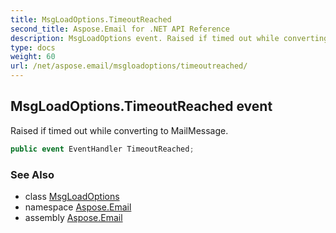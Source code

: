 ```yaml
---
title: MsgLoadOptions.TimeoutReached
second_title: Aspose.Email for .NET API Reference
description: MsgLoadOptions event. Raised if timed out while converting to MailMessage
type: docs
weight: 60
url: /net/aspose.email/msgloadoptions/timeoutreached/
---
```

## MsgLoadOptions.TimeoutReached event

Raised if timed out while converting to MailMessage.

```csharp
public event EventHandler TimeoutReached;
```

### See Also

* class [MsgLoadOptions](../)
* namespace [Aspose.Email](../../msgloadoptions/)
* assembly [Aspose.Email](../../../)


